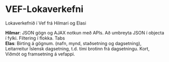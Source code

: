 # VEF-Lokaverkefni
Lokaverkefnið í Vef frá Hilmari og Elasi

<strong>Hilmar</strong>:
JSON gögn og AJAX notkun með APIs.
Að umbreyta JSON í objecta í fylki.
Filtering í flokka. Tabs
<br>
<strong>Elas</strong>:
Birting á gögnum. (nafn, mynd, staðsetning og dagsetning),
Leitarreitur Íslensk dagsetning, t.d. tími brotinn frá dagsetningu.
Kort,
Viðmót og framsetning á vefappi.

